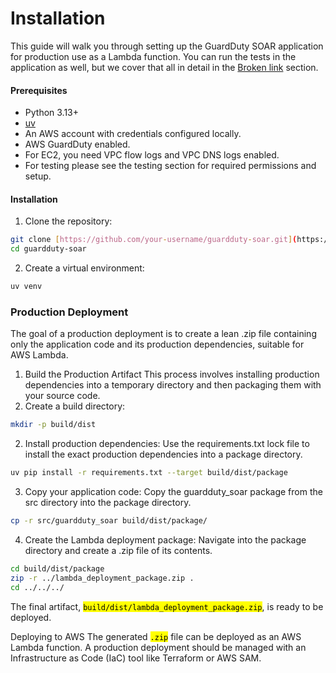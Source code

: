 # Installation

This guide will walk you through setting up the GuardDuty SOAR application for production use as a Lambda function. You can run the tests in the application as well, but we cover that all in detail in the [Broken link](broken-reference "mention") section.

#### Prerequisites

* Python 3.13+
* [uv](https://github.com/astral-sh/uv)
* An AWS account with credentials configured locally.
* AWS GuardDuty enabled.
* For EC2, you need VPC flow logs and VPC DNS logs enabled.
* For testing please see the testing section for required permissions and setup.

#### Installation

1. Clone the repository:

```bash
git clone [https://github.com/your-username/guardduty-soar.git](https://github.com/your-username/guardduty-soar.git)
cd guardduty-soar
```

2. Create a virtual environment:

```bash
uv venv
```

### Production Deployment

The goal of a production deployment is to create a lean .zip file containing only the application code and its production dependencies, suitable for AWS Lambda.

1. Build the Production Artifact This process involves installing production dependencies into a temporary directory and then packaging them with your source code.
2. Create a build directory:

```bash
mkdir -p build/dist
```

2. Install production dependencies: Use the requirements.txt lock file to install the exact production dependencies into a package directory.

```bash
uv pip install -r requirements.txt --target build/dist/package
```

3. Copy your application code: Copy the guardduty\_soar package from the src directory into the package directory.

```bash
cp -r src/guardduty_soar build/dist/package/
```

4. Create the Lambda deployment package: Navigate into the package directory and create a .zip file of its contents.

```bash
cd build/dist/package
zip -r ../lambda_deployment_package.zip .
cd ../../../
```

The final artifact, <mark style="color:$primary;">`build/dist/lambda_deployment_package.zip`</mark>, is ready to be deployed.

Deploying to AWS The generated <mark style="color:$primary;">`.zip`</mark> file can be deployed as an AWS Lambda function. A production deployment should be managed with an Infrastructure as Code (IaC) tool like Terraform or AWS SAM.

